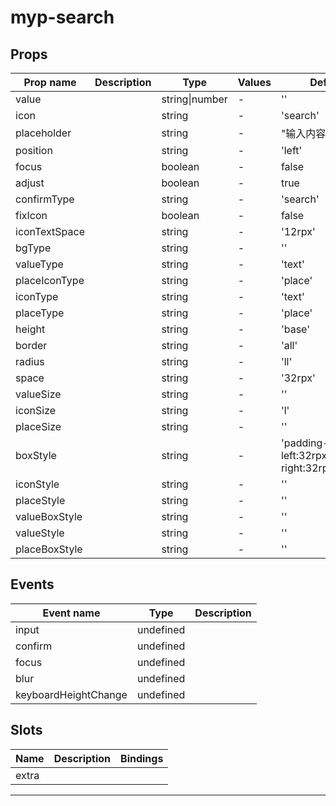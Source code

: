 # myp-search

## Props

| Prop name     | Description | Type           | Values | Default                                   |
| ------------- | ----------- | -------------- | ------ | ----------------------------------------- |
| value         |             | string\|number | -      | ''                                        |
| icon          |             | string         | -      | 'search'                                  |
| placeholder   |             | string         | -      | "输入内容开始搜索"                        |
| position      |             | string         | -      | 'left'                                    |
| focus         |             | boolean        | -      | false                                     |
| adjust        |             | boolean        | -      | true                                      |
| confirmType   |             | string         | -      | 'search'                                  |
| fixIcon       |             | boolean        | -      | false                                     |
| iconTextSpace |             | string         | -      | '12rpx'                                   |
| bgType        |             | string         | -      | ''                                        |
| valueType     |             | string         | -      | 'text'                                    |
| placeIconType |             | string         | -      | 'place'                                   |
| iconType      |             | string         | -      | 'text'                                    |
| placeType     |             | string         | -      | 'place'                                   |
| height        |             | string         | -      | 'base'                                    |
| border        |             | string         | -      | 'all'                                     |
| radius        |             | string         | -      | 'll'                                      |
| space         |             | string         | -      | '32rpx'                                   |
| valueSize     |             | string         | -      | ''                                        |
| iconSize      |             | string         | -      | 'l'                                       |
| placeSize     |             | string         | -      | ''                                        |
| boxStyle      |             | string         | -      | 'padding-left:32rpx;padding-right:32rpx;' |
| iconStyle     |             | string         | -      | ''                                        |
| placeStyle    |             | string         | -      | ''                                        |
| valueBoxStyle |             | string         | -      | ''                                        |
| valueStyle    |             | string         | -      | ''                                        |
| placeBoxStyle |             | string         | -      | ''                                        |

## Events

| Event name           | Type      | Description |
| -------------------- | --------- | ----------- |
| input                | undefined |
| confirm              | undefined |
| focus                | undefined |
| blur                 | undefined |
| keyboardHeightChange | undefined |

## Slots

| Name  | Description | Bindings |
| ----- | ----------- | -------- |
| extra |             |          |

---
